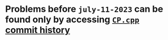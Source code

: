 # Problems before `july-11-2023`  can be found only by accessing [`CP.cpp`](../CP.cpp) [commit history](https://github.com/orsnaro/CP-study/commits/cpp_compatitive?before=6d7d94c6b886c749fecb638edd02937543d6d5a6+70&branch=cpp_compatitive&path%5B%5D=CP.cpp&qualified_name=refs%2Fheads%2Fcpp_compatitive)
